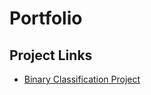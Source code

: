 # Portfolio

## Project Links

* [Binary Classification Project](Projects/BinaryClassificationProject.html)
